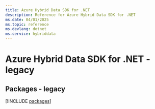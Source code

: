 ```yaml
---
title: Azure Hybrid Data SDK for .NET
description: Reference for Azure Hybrid Data SDK for .NET
ms.date: 04/01/2025
ms.topic: reference
ms.devlang: dotnet
ms.service: hybriddata
---
```

# Azure Hybrid Data SDK for .NET - legacy
## Packages - legacy
[!INCLUDE [packages](hybrid-data-index.md)]